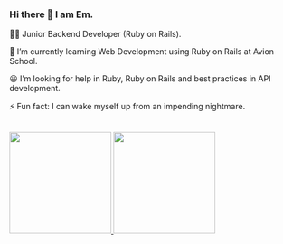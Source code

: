 ### Hi there 👋 I am Em.

🧑‍💻 Junior Backend Developer (Ruby on Rails).

📝 I’m currently learning Web Development using Ruby on Rails at Avion School.

😃 I’m looking for help in Ruby, Ruby on Rails and best practices in API development.

⚡ Fun fact: I can wake myself up from an impending nightmare.

<br/>

<a href="https://github.com/Em-Arce">
  <img height="180em" src="https://github-readme-stats.vercel.app/api?username=Em-Arce&count_private=true&include_all_commits=true&theme=graywhite&show_icons=true" />
  <img height="180em" src="https://github-readme-stats.vercel.app/api/top-langs/?username=Em-Arce&theme=graywhite&layout=compact" />
</a>

<br/>

<!--
**Em-Arce/Em-Arce** is a ✨ _special_ ✨ repository because its `README.md` (this file) appears on your GitHub profile.

Here are some ideas to get you started:

- 🔭 I’m currently working on ...
- 🌱 I’m currently learning ...
- 👯 I’m looking to collaborate on ...
- 🤔 I’m looking for help with ...
- 💬 Ask me about ...
- 📫 How to reach me: ...
- 😄 Pronouns: ...
- ⚡ Fun fact: ...
-->
